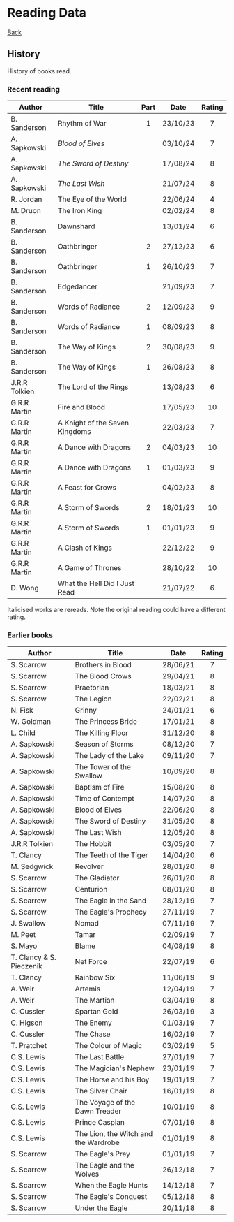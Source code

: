 # Reading Data

[Back](README.md)

## History

History of books read.

### Recent reading

|    Author     |             Title              | Part  |   Date   | Rating |
| ------------- | ------------------------------ | :---: | :------: | :----: |
| B. Sanderson  | Rhythm of War                  |   1   | 23/10/23 |   7    |
| A. Sapkowski  | *Blood of Elves*               |       | 03/10/24 |   7    |
| A. Sapkowski  | *The Sword of Destiny*         |       | 17/08/24 |   8    |
| A. Sapkowski  | *The Last Wish*                |       | 21/07/24 |   8    |
| R. Jordan     | The Eye of the World           |       | 22/06/24 |   4    |
| M. Druon      | The Iron King                  |       | 02/02/24 |   8    |
| B. Sanderson  | Dawnshard                      |       | 13/01/24 |   6    |
| B. Sanderson  | Oathbringer                    |   2   | 27/12/23 |   6    |
| B. Sanderson  | Oathbringer                    |   1   | 26/10/23 |   7    |
| B. Sanderson  | Edgedancer                     |       | 21/09/23 |   7    |
| B. Sanderson  | Words of Radiance              |   2   | 12/09/23 |   9    |
| B. Sanderson  | Words of Radiance              |   1   | 08/09/23 |   8    |
| B. Sanderson  | The Way of Kings               |   2   | 30/08/23 |   9    |
| B. Sanderson  | The Way of Kings               |   1   | 26/08/23 |   8    |
| J.R.R Tolkien | The Lord of the Rings          |       | 13/08/23 |   6    |
| G.R.R Martin  | Fire and Blood                 |       | 17/05/23 |   10   |
| G.R.R Martin  | A Knight of the Seven Kingdoms |       | 22/03/23 |   7    |
| G.R.R Martin  | A Dance with Dragons           |   2   | 04/03/23 |   10   |
| G.R.R Martin  | A Dance with Dragons           |   1   | 01/03/23 |   9    |
| G.R.R Martin  | A Feast for Crows              |       | 04/02/23 |   8    |
| G.R.R Martin  | A Storm of Swords              |   2   | 18/01/23 |   10   |
| G.R.R Martin  | A Storm of Swords              |   1   | 01/01/23 |   9    |
| G.R.R Martin  | A Clash of Kings               |       | 22/12/22 |   9    |
| G.R.R Martin  | A Game of Thrones              |       | 28/10/22 |   10   |
| D. Wong       | What the Hell Did I Just Read  |       | 21/07/22 |   6    |

Italicised works are rereads. Note the original reading could have a different rating.

### Earlier books

|          Author          |                Title                 |   Date   | Rating |
| ------------------------ | ------------------------------------ | :------: | :----: |
| S. Scarrow               | Brothers in Blood                    | 28/06/21 |   7    |
| S. Scarrow               | The Blood Crows                      | 29/04/21 |   8    |
| S. Scarrow               | Praetorian                           | 18/03/21 |   8    |
| S. Scarrow               | The Legion                           | 22/02/21 |   8    |
| N. Fisk                  | Grinny                               | 24/01/21 |   6    |
| W. Goldman               | The Princess Bride                   | 17/01/21 |   8    |
| L. Child                 | The Killing Floor                    | 31/12/20 |   8    |
| A. Sapkowski             | Season of Storms                     | 08/12/20 |   7    |
| A. Sapkowski             | The Lady of the Lake                 | 09/11/20 |   7    |
| A. Sapkowski             | The Tower of the Swallow             | 10/09/20 |   8    |
| A. Sapkowski             | Baptism of Fire                      | 15/08/20 |   8    |
| A. Sapkowski             | Time of Contempt                     | 14/07/20 |   8    |
| A. Sapkowski             | Blood of Elves                       | 22/06/20 |   8    |
| A. Sapkowski             | The Sword of Destiny                 | 31/05/20 |   8    |
| A. Sapkowski             | The Last Wish                        | 12/05/20 |   8    |
| J.R.R Tolkien            | The Hobbit                           | 03/05/20 |   7    |
| T. Clancy                | The Teeth of the Tiger               | 14/04/20 |   6    |
| M. Sedgwick              | Revolver                             | 28/01/20 |   8    |
| S. Scarrow               | The Gladiator                        | 26/01/20 |   8    |
| S. Scarrow               | Centurion                            | 08/01/20 |   8    |
| S. Scarrow               | The Eagle in the Sand                | 28/12/19 |   7    |
| S. Scarrow               | The Eagle's Prophecy                 | 27/11/19 |   7    |
| J. Swallow               | Nomad                                | 07/11/19 |   7    |
| M. Peet                  | Tamar                                | 02/09/19 |   7    |
| S. Mayo                  | Blame                                | 04/08/19 |   8    |
| T. Clancy & S. Pieczenik | Net Force                            | 22/07/19 |   6    |
| T. Clancy                | Rainbow Six                          | 11/06/19 |   9    |
| A. Weir                  | Artemis                              | 12/04/19 |   7    |
| A. Weir                  | The Martian                          | 03/04/19 |   8    |
| C. Cussler               | Spartan Gold                         | 26/03/19 |   3    |
| C. Higson                | The Enemy                            | 01/03/19 |   7    |
| C. Cussler               | The Chase                            | 16/02/19 |   7    |
| T. Pratchet              | The Colour of Magic                  | 03/02/19 |   5    |
| C.S. Lewis               | The Last Battle                      | 27/01/19 |   7    |
| C.S. Lewis               | The Magician's Nephew                | 23/01/19 |   7    |
| C.S. Lewis               | The Horse and his Boy                | 19/01/19 |   7    |
| C.S. Lewis               | The Silver Chair                     | 16/01/19 |   8    |
| C.S. Lewis               | The Voyage of the Dawn Treader       | 10/01/19 |   8    |
| C.S. Lewis               | Prince Caspian                       | 07/01/19 |   8    |
| C.S. Lewis               | The Lion, the Witch and the Wardrobe | 01/01/19 |   8    |
| S. Scarrow               | The Eagle's Prey                     | 01/01/19 |   7    |
| S. Scarrow               | The Eagle and the Wolves             | 26/12/18 |   7    |
| S. Scarrow               | When the Eagle Hunts                 | 14/12/18 |   7    |
| S. Scarrow               | The Eagle's Conquest                 | 05/12/18 |   8    |
| S. Scarrow               | Under the Eagle                      | 20/11/18 |   8    |